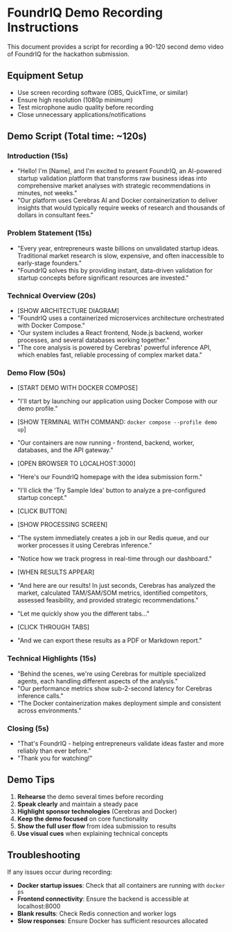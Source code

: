 # FoundrIQ Demo Recording Instructions

This document provides a script for recording a 90-120 second demo video of FoundrIQ for the hackathon submission.

## Equipment Setup

- Use screen recording software (OBS, QuickTime, or similar)
- Ensure high resolution (1080p minimum)
- Test microphone audio quality before recording
- Close unnecessary applications/notifications

## Demo Script (Total time: ~120s)

### Introduction (15s)
- "Hello! I'm [Name], and I'm excited to present FoundrIQ, an AI-powered startup validation platform that transforms raw business ideas into comprehensive market analyses with strategic recommendations in minutes, not weeks."
- "Our platform uses Cerebras AI and Docker containerization to deliver insights that would typically require weeks of research and thousands of dollars in consultant fees."

### Problem Statement (15s)
- "Every year, entrepreneurs waste billions on unvalidated startup ideas. Traditional market research is slow, expensive, and often inaccessible to early-stage founders."
- "FoundrIQ solves this by providing instant, data-driven validation for startup concepts before significant resources are invested."

### Technical Overview (20s)
- [SHOW ARCHITECTURE DIAGRAM]
- "FoundrIQ uses a containerized microservices architecture orchestrated with Docker Compose."
- "Our system includes a React frontend, Node.js backend, worker processes, and several databases working together."
- "The core analysis is powered by Cerebras' powerful inference API, which enables fast, reliable processing of complex market data."

### Demo Flow (50s)
- [START DEMO WITH DOCKER COMPOSE]
- "I'll start by launching our application using Docker Compose with our demo profile."
- [SHOW TERMINAL WITH COMMAND: `docker compose --profile demo up`]
- "Our containers are now running - frontend, backend, worker, databases, and the API gateway."

- [OPEN BROWSER TO LOCALHOST:3000]
- "Here's our FoundrIQ homepage with the idea submission form."
- "I'll click the 'Try Sample Idea' button to analyze a pre-configured startup concept."
- [CLICK BUTTON]

- [SHOW PROCESSING SCREEN]
- "The system immediately creates a job in our Redis queue, and our worker processes it using Cerebras inference."
- "Notice how we track progress in real-time through our dashboard."

- [WHEN RESULTS APPEAR]
- "And here are our results! In just seconds, Cerebras has analyzed the market, calculated TAM/SAM/SOM metrics, identified competitors, assessed feasibility, and provided strategic recommendations."
- "Let me quickly show you the different tabs..."
- [CLICK THROUGH TABS]
- "And we can export these results as a PDF or Markdown report."

### Technical Highlights (15s)
- "Behind the scenes, we're using Cerebras for multiple specialized agents, each handling different aspects of the analysis."
- "Our performance metrics show sub-2-second latency for Cerebras inference calls."
- "The Docker containerization makes deployment simple and consistent across environments."

### Closing (5s)
- "That's FoundrIQ - helping entrepreneurs validate ideas faster and more reliably than ever before."
- "Thank you for watching!"

## Demo Tips

1. **Rehearse** the demo several times before recording
2. **Speak clearly** and maintain a steady pace
3. **Highlight sponsor technologies** (Cerebras and Docker)
4. **Keep the demo focused** on core functionality
5. **Show the full user flow** from idea submission to results
6. **Use visual cues** when explaining technical concepts

## Troubleshooting

If any issues occur during recording:

- **Docker startup issues**: Check that all containers are running with `docker ps`
- **Frontend connectivity**: Ensure the backend is accessible at localhost:8000
- **Blank results**: Check Redis connection and worker logs
- **Slow responses**: Ensure Docker has sufficient resources allocated
